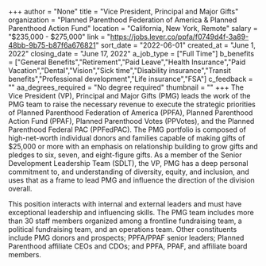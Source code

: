 +++
author = "None"
title = "Vice President, Principal and Major Gifts"
organization = "Planned Parenthood Federation of America & Planned Parenthood Action Fund"
location = "California, New York, Remote"
salary = "$235,000 - $275,000"
link = "https://jobs.lever.co/ppfa/f0749d4f-3a89-48bb-9b75-b87f6a676821"
sort_date = "2022-06-01"
created_at = "June 1, 2022"
closing_date = "June 17, 2022"
a_job_type = ["Full Time"]
b_benefits = ["General Benefits","Retirement","Paid Leave","Health Insurance","Paid Vacation","Dental","Vision","Sick time","Disability insurance","Transit benefits","Professional development","Life insurance","FSA"]
c_feedback = ""
aa_degrees_required = "No degree required"
thumbnail = ""
+++
The Vice President (VP), Principal and Major Gifts (PMG) leads the work of the PMG team to raise the necessary revenue to execute the strategic priorities of Planned Parenthood Federation of America (PPFA), Planned Parenthood Action Fund (PPAF), Planned Parenthood Votes (PPVotes), and the Planned Parenthood Federal PAC (PPFedPAC). The PMG portfolio is composed of high-net-worth individual donors and families capable of making gifts of $25,000 or more with an emphasis on relationship building to grow gifts and pledges to six, seven, and eight-figure gifts. As a member of the Senior Development Leadership Team (SDLT), the VP, PMG has a deep personal commitment to, and understanding of diversity, equity, and inclusion, and uses that as a frame to lead PMG and influence the direction of the division overall.

This position interacts with internal and external leaders and must have exceptional leadership and influencing skills. The PMG team includes more than 30 staff members organized among a frontline fundraising team, a political fundraising team, and an operations team. Other constituents include PMG donors and prospects; PPFA/PPAF senior leaders; Planned Parenthood affiliate CEOs and CDOs; and PPFA, PPAF, and affiliate board members.